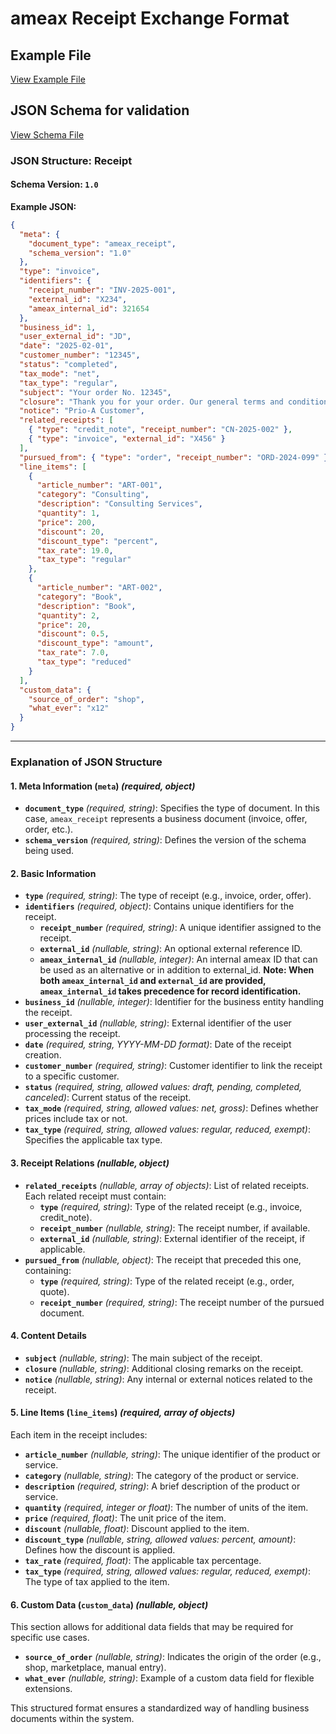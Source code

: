 # ameax Receipt Exchange Format

## Example File
[View Example File](../examples/ameax_receipt.json)

## JSON Schema for validation
[View Schema File](../schemas/ameax_organization_account.v1-0.schema.json)

### **JSON Structure: Receipt**

#### **Schema Version:** `1.0`

**Example JSON:**
```json
{
  "meta": {
    "document_type": "ameax_receipt",
    "schema_version": "1.0"
  },
  "type": "invoice",
  "identifiers": {
    "receipt_number": "INV-2025-001",
    "external_id": "X234",
    "ameax_internal_id": 321654
  },
  "business_id": 1,
  "user_external_id": "JD",
  "date": "2025-02-01",
  "customer_number": "12345",
  "status": "completed",
  "tax_mode": "net",
  "tax_type": "regular",
  "subject": "Your order No. 12345",
  "closure": "Thank you for your order. Our general terms and conditions apply.",
  "notice": "Prio-A Customer",
  "related_receipts": [
    { "type": "credit_note", "receipt_number": "CN-2025-002" },
    { "type": "invoice", "external_id": "X456" }
  ],
  "pursued_from": { "type": "order", "receipt_number": "ORD-2024-099" },
  "line_items": [
    {
      "article_number": "ART-001",
      "category": "Consulting",
      "description": "Consulting Services",
      "quantity": 1,
      "price": 200,
      "discount": 20,
      "discount_type": "percent",
      "tax_rate": 19.0,
      "tax_type": "regular"
    },
    {
      "article_number": "ART-002",
      "category": "Book",
      "description": "Book",
      "quantity": 2,
      "price": 20,
      "discount": 0.5,
      "discount_type": "amount",
      "tax_rate": 7.0,
      "tax_type": "reduced"
    }
  ],
  "custom_data": {
    "source_of_order": "shop",
    "what_ever": "x12"
  }
}
```

---

### **Explanation of JSON Structure**

#### **1. Meta Information (`meta`)** *(required, object)*
- **`document_type`** *(required, string)*: Specifies the type of document. In this case, `ameax_receipt` represents a business document (invoice, offer, order, etc.).
- **`schema_version`** *(required, string)*: Defines the version of the schema being used.

#### **2. Basic Information**
- **`type`** *(required, string)*: The type of receipt (e.g., invoice, order, offer).
- **`identifiers`** *(required, object)*: Contains unique identifiers for the receipt.
    - **`receipt_number`** *(required, string)*: A unique identifier assigned to the receipt.
    - **`external_id`** *(nullable, string)*: An optional external reference ID.
    - **`ameax_internal_id`** *(nullable, integer)*: An internal ameax ID that can be used as an alternative or in addition to external_id. **Note: When both `ameax_internal_id` and `external_id` are provided, `ameax_internal_id` takes precedence for record identification.**
- **`business_id`** *(nullable, integer)*: Identifier for the business entity handling the receipt.
- **`user_external_id`** *(nullable, string)*: External identifier of the user processing the receipt.
- **`date`** *(required, string, YYYY-MM-DD format)*: Date of the receipt creation.
- **`customer_number`** *(required, string)*: Customer identifier to link the receipt to a specific customer.
- **`status`** *(required, string, allowed values: draft, pending, completed, canceled)*: Current status of the receipt.
- **`tax_mode`** *(required, string, allowed values: net, gross)*: Defines whether prices include tax or not.
- **`tax_type`** *(required, string, allowed values: regular, reduced, exempt)*: Specifies the applicable tax type.


#### **3. Receipt Relations** *(nullable, object)*
- **`related_receipts`** *(nullable, array of objects)*: List of related receipts. Each related receipt must contain:
    - **`type`** *(required, string)*: Type of the related receipt (e.g., invoice, credit_note).
    - **`receipt_number`** *(nullable, string)*: The receipt number, if available.
    - **`external_id`** *(nullable, string)*: External identifier of the receipt, if applicable.
- **`pursued_from`** *(nullable, object)*: The receipt that preceded this one, containing:
    - **`type`** *(required, string)*: Type of the related receipt (e.g., order, quote).
    - **`receipt_number`** *(required, string)*: The receipt number of the pursued document.

#### **4. Content Details**
- **`subject`** *(nullable, string)*: The main subject of the receipt.
- **`closure`** *(nullable, string)*: Additional closing remarks on the receipt.
- **`notice`** *(nullable, string)*: Any internal or external notices related to the receipt.

#### **5. Line Items (`line_items`)** *(required, array of objects)*
Each item in the receipt includes:

- **`article_number`** *(nullable, string)*: The unique identifier of the product or service.
- **`category`** *(nullable, string)*: The category of the product or service.
- **`description`** *(required, string)*: A brief description of the product or service.
- **`quantity`** *(required, integer or float)*: The number of units of the item.
- **`price`** *(required, float)*: The unit price of the item.
- **`discount`** *(nullable, float)*: Discount applied to the item.
- **`discount_type`** *(nullable, string, allowed values: percent, amount)*: Defines how the discount is applied.
- **`tax_rate`** *(required, float)*: The applicable tax percentage.
- **`tax_type`** *(required, string, allowed values: regular, reduced, exempt)*: The type of tax applied to the item.

#### **6. Custom Data (`custom_data`)** *(nullable, object)*
This section allows for additional data fields that may be required for specific use cases.

- **`source_of_order`** *(nullable, string)*: Indicates the origin of the order (e.g., shop, marketplace, manual entry).
- **`what_ever`** *(nullable, string)*: Example of a custom data field for flexible extensions.

This structured format ensures a standardized way of handling business documents within the system.

